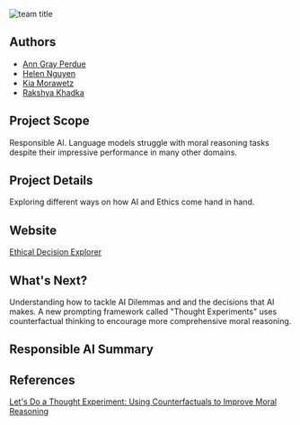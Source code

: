 ![team title ](https://github.com/user-attachments/assets/b2494fc4-9853-4cbc-a798-b7571da98a59) 


## Authors
- [Ann Gray Perdue](https://github.com/agp03)
- [Helen Nguyen](https://github.com/nguyenyhelen)
- [Kia Morawetz](https://github.com/kiamorawetz)
- [Rakshya Khadka](https://github.com/jililyx)

## Project Scope
Responsible AI. Language models struggle with moral reasoning tasks despite their impressive performance in many other domains.


## Project Details
Exploring different ways on how AI and Ethics come hand in hand. 

## Website 
[Ethical Decision Explorer](https://script.google.com/a/macros/wm.edu/s/AKfycbwa2BjP9QteXyv0JI0Uiz1qYVeD89bw1dD41F2lk-SseQxV_phRufW26gkRR2df_RG4wQ/exec)

## What's Next?
Understanding how to tackle AI Dilemmas and and the decisions that AI makes. 
A new prompting framework called "Thought Experiments" uses counterfactual thinking to encourage more comprehensive moral reasoning.

## Responsible AI Summary 

## References 
[Let's Do a Thought Experiment: Using Counterfactuals to Improve Moral Reasoning](https://research.google/pubs/lets-do-a-thought-experiment-using-counterfactuals-to-improve-moral-reasoning/)


